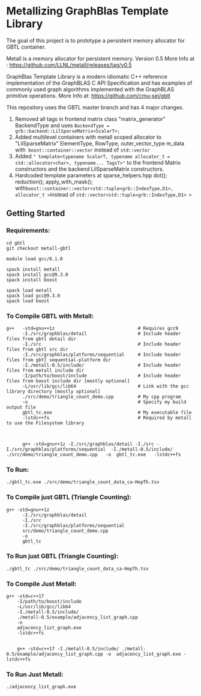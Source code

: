 # Metallizing GraphBlas Template Library

The goal of this project is to prototype a persistent memory allocator for GBTL container.

Metall is a memory allocator for persistent memory. Version 0.5
More Info at : https://github.com/LLNL/metall/releases/tag/v0.5

GraphBlas Template Library is a modern idiomatic C++ reference implementation of the GraphBLAS C API Specification and has examples of commonly used graph algorithms implemented with the GraphBLAS primitive operations.
More Info at: https://github.com/cmu-sei/gbtl


This repository uses the GBTL master branch and has 4 major changes.

1. Removed all tags in frontend matrix class "matrix_generator" BackendType and  uses
      `BackendType = grb::backend::LilSparseMatrix<ScalarT>;`
2. Added multilevel containers with metall scoped allocator to "LilSparseMatrix"  ElementType, RowType, outer_vector_type m_data with` boost::container::vector` instead of `std::vector`
3. Added `" template<typename ScalarT, typename allocator_t = std::allocator<char>, typename... TagsT>"` to the frontend Matrix constructors and the backend LilSparseMatrix constructors.
4. Hardcoded template parameters at  sparse_helpers.hpp        dot(); reduction(); apply_with_mask(); with` boost::container::vector<std::tuple<grb::IndexType,D1>, allocator_t > `instead of `std::vector<std::tuple<grb::IndexType,D1> >`



## Getting Started


### Requirements:

    cd gbtl
    git checkout metall-gbtl

    module load gcc/8.1.0

    spack install metall
    spack install gcc@9.3.0
    spack install boost

    spack load metall
    spack load gcc@9.3.0
    spack load boost

### To Compile GBTL with Metall:

    g++   -std=gnu++1z                               # Requires gcc9
          -I./src/graphblas/detail                   # Include header files from gbtl detail dir
          -I./src                                    # Include header files from gbtl src dir
          -I./src/graphblas/platforms/sequential     # Include header files from gbtl sequential-platform dir
          -I./metall-0.5/include/                    # Include header files from metall include dir
          -I/path/to/boost/include                   # Include header files from boost include dir [mostly optional]
          -L/usr/lib/gcc/lib64                       # Link with the gcc library directory [mostly optional]
          ./src/demo/triangle_count_demo.cpp         # My cpp program
          -o                                         # Specify my build output file
          gbtl_tc.exe                                # My executable file
          -lstdc++fs                                 # Required by metall to use the Filesystem library



          g++ -std=gnu++1z -I./src/graphblas/detail -I./src -I./src/graphblas/platforms/sequential  -I./metall-0.5/include/  ./src/demo/triangle_count_demo.cpp   -o  gbtl_tc.exe   -lstdc++fs   

### To Run:

    ./gbtl_tc.exe ./src/demo/triangle_count_data_ca-HepTh.tsv


### To Compile just GBTL (Triangle Counting):

    g++ -std=gnu++1z
          -I./src/graphblas/detail
          -I./src
          -I./src/graphblas/platforms/sequential
          src/demo/triangle_count_demo.cpp
          -o
          gbtl_tc


### To Run just GBTL (Triangle Counting):

    ./gbtl_tc ./src/demo/triangle_count_data_ca-HepTh.tsv



### To Compile Just Metall:

    g++ -std=c++17
        -I/path/to/boost/include
        -L/usr/lib/gcc/lib64
        -I./metall-0.5/include/
        ./metall-0.5/example/adjacency_list_graph.cpp
        -o
        adjacency_list_graph.exe  
        -lstdc++fs


        g++ -std=c++17 -I./metall-0.5/include/ ./metall-0.5/example/adjacency_list_graph.cpp -o  adjacency_list_graph.exe -lstdc++fs

### To Run Just Metall:

    ./adjacency_list_graph.exe
